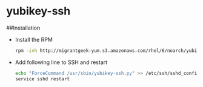 yubikey-ssh
===========

##Installation

- Install the RPM

  ```bash
  rpm -ivh http://migrantgeek-yum.s3.amazonaws.com/rhel/6/noarch/yubikey-ssh-0.1-1.noarch.rpm
  ```

- Add following line to SSH and restart

  ```bash
  echo "ForceCommand /usr/sbin/yubikey-ssh.py" >> /etc/ssh/sshd_config
  service sshd restart
  ```
  

